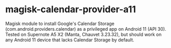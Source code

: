 # magisk-calendar-provider-a11
Magisk module to install Google's Calendar Storage (com.android.providers.calendar) as a privileged app on Android 11 (API 30).  Tested on Supernote A5 X2 (Manta, Chauvet 3.23.32), but should work on any Android 11 device that lacks Calendar Storage by default.
